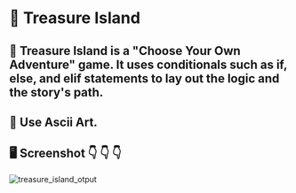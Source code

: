 # :crown: Treasure Island

## :pencil: Treasure Island is a "Choose Your Own Adventure" game. It uses conditionals such as if, else, and elif statements to lay out the logic and the story's path.

## :symbols: Use Ascii Art.

## :desktop_computer: Screenshot 👇 👇 👇
![treasure_island_otput](https://user-images.githubusercontent.com/118696796/205349985-e788d017-8476-41c3-9a7c-46a556ac8684.png)
